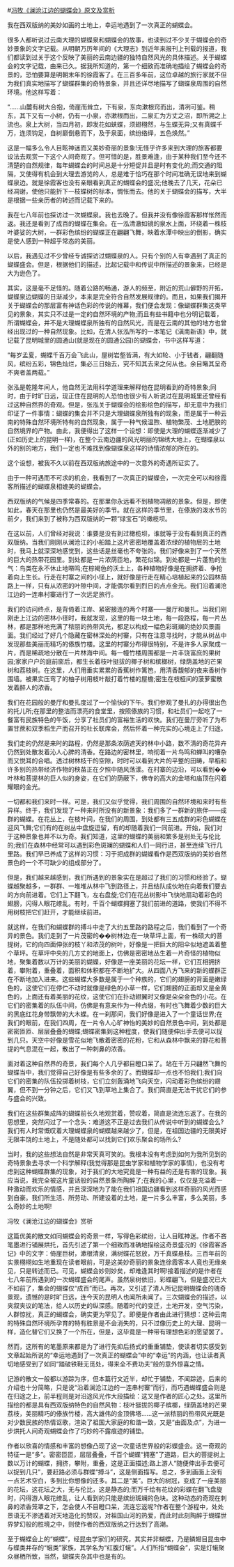 #[冯牧《澜沧江边的蝴蝶会》原文及赏析](https://www.vrrw.net/wx/8767.html)

我在西双版纳的美妙如画的土地上，幸运地遇到了一次真正的蝴蝶会。

很多人都听说过云南大理的蝴蝶泉和蝴蝶会的故事，也读到过不少关于蝴蝶会的奇妙景象的文字记载。从明朝万历年间的《大理志》到近年来报刊上刊载的报道，我们都读到过关于这个反映了美丽的云南边疆的独特自然风光的具体描述。关于蝴蝶会的文字记载，由来已久。据我所知道的，第一个细致而准确地描绘了蝴蝶会的奇景的，恐怕要算是明朝末年的徐霞客了。在三百多年前，这位卓越的旅行家就不但为我们真实地描写了蝴蝶群集的奇特景象，并且还详尽地描写了蝴蝶泉周围的自然环境。他这样写着：

“……山麓有树大合抱，倚崖而耸立，下有泉，东向漱根窍而出，清冽可鉴。稍东，其下又有一小树，仍有一小泉，亦漱根而出，二泉汇为方丈之沼，即所溯之上流也。泉上大树，当四月初，即发花如蛱蝶，须翅栩然，与生蝶无异;又有真蝶千万，连须钩足，自树巅倒悬而下，及于泉面，缤纷络绎，五色焕然。”

这是一幅多么令人目眩神迷而又美妙奇丽的景象!无怪乎许多来到大理的旅客都要设法去观赏一下这个人间奇观了。但可惜的是，胜景难逢，由于某种我们至今还不清楚的自然规律，每年蝴蝶会的时间总是十分短促并且是时有变化的;而交通的阻隔，又使得有机会到大理去游览的人，总是难于恰巧在那个时间准确无误地来到蝴蝶泉边。就是徐霞客也没有亲眼看到真正的蝴蝶会的盛况;他晚去了几天，花朵已经凋谢，使他只能折下一枝蝶树的标本，惆怅而去。他的关于蝴蝶会的描写，大半是根据一些亲历者的转述而记载下来的。



我在七八年前也探访过一次蝴蝶泉。我也去晚了。但我并没有像徐霞客那样怅然而返。我还是看到了成百的蝴蝶在集会。在一泓清澈如镜的泉水上面，环绕着一株枝叶婆娑的大树，一群彩色缤纷的蝴蝶正在翩翩飞舞，映着水潭中映出的倒影，确实是使人感到一种超乎常态的美丽。

以后，我遇见过不少曾经专诚探访过蝴蝶泉的人。只有个别的人有幸遇到了真正的蝴蝶盛会。但是，根据他们的描述，比起记载中和传说中所描述的景象来，已经是大为逊色了。

其实，这是毫不足怪的。随着公路的畅通，游人的频至，附近的荒山僻野的开拓，蝴蝶泉边蝴蝶的日渐减少，本来是完全符合自然发展规律的。而且，如果我们揭开关于蝴蝶会的那层富有神话色彩的传说的帷幕，我们便会发现：像蝴蝶群集这类罕见的景象，其实只不过是一定的自然环境的产物;而且有些书籍中也分明记载着，所谓蝴蝶会，并不是大理蝴蝶泉所独有的自然风光，而是在云南的其他的地方也曾经出现过的一种自然现象。比如，在清人张泓所写的一本笔记《滇南新语》中，就记载了昆明城里的圆通山(就是现在的圆通公园)的蝴蝶会，书中这样写道：

“每岁孟夏，蝴蝶千百万会飞此山，屋树岩壑皆满，有大如轮、小于钱者，翩翻随风，缤纷五彩，锦色灿烂，集必三日始去，究不知其去来之何从也。余目睹其呈奇不爽者盖两载。”

张泓是乾隆年间人，他自然无法用科学道理来解释他在昆明看到的奇特景象;同时，由于时旷日远，现正住在昆明的人恐怕也很少有人听说过在昆明城里还曾经有过这种自然界的奇观。但是，张泓关于蝴蝶会的绘影绘色的描写，却无意中为我们印证了一件事情：蝴蝶的集会并不只是大理蝴蝶泉所独有的现象，而是属于一种云南的特殊自然环境所特有的自然现象，属于一种气候温煦、植物繁茂、土地肥腴的自然境界的产物。由此，我便得出了这样一个设想：即使是大理的蝴蝶逐渐减少了(正如历史上的昆明一样)，在整个云南边疆的风光明丽的锦绣大地上，在蝴蝶泉以外的别的地方，我们一定也不难找到像蝴蝶泉这样的诗情浓郁的所在的。

这个设想，被我不久以前在西双版纳旅途中的一次意外的奇遇所证实了。

由于一种可遇而不可求的机会，我看到了一次真正的蝴蝶会，一次完全可以和徐霞客所描述的蝴蝶泉相媲美的蝴蝶会。

西双版纳的气候是四季常春的。在那里你永远看不到植物凋敝的景象。但是，即使如此，春天在那里也仍然是最美好的季节。就在这样的季节里，在傣族的泼水节的前夕，我们来到了被称为西双版纳的一颗“绿宝石”的橄榄坝。

在这以前，人们曾经对我说：谁要是没有到过橄榄坝，谁就等于没有看到真正的西双版纳。当我们刚刚从澜沧江的小船踏上这片密密地覆盖着浓绿的植物层的土地时，我马上就深深地感觉到，这些话是丝毫也不夸张的。我们好像来到了一个天然的巨大的热带花园里。到处都是一片浓荫匝地，繁花似锦。到处都是一片蓬勃的生气：鸟类在永不休止地啭鸣;在棕褐色的沃土上，各种植物好像是在拥挤着、争抢着向上生长。行走在村寨之间的小径上，就好像是行走在精心培植起来的公园林荫路上一样，只有从浓密的叶隙中间，才能偶尔看到烈日的点点金光。我们沿着澜沧江边的一连串村寨进行了一次远足旅行。

我们的访问终点，是背倚着江岸、紧密接连的两个村寨——曼厅和曼扎。当我们刚刚走上江边的密林小径时，我就发现，这里的每一块土地，每一段路程，每一片丛林，都是那样地充满了秾丽的热带风光，都足以构成一幅色彩斑斓的绝妙风景画面。我们经过了好几个隐藏在密林深处的村寨，只有在注意寻找时，才能从树丛中发现那些美丽而精巧的傣族竹楼。这里的村寨分布得很特别，不是许多人家聚成一片，而是稀疏地分散在一片林海中间。每一幢竹楼周围都是一片丰饶富庶的果树园;家家户户的庭前窗后，都生长着枝叶挺拔的椰子树和槟榔树，绿荫盖地的芒果树和荔枝树。在这里，人们用垂实累累的香蕉树作篱笆，用清香馥郁的夜来香树作围墙。被果实压弯了的柚子树用枝叶敲打着竹楼的屋檐;密生在枝桠间的菠萝蜜散发着醉人的浓香。

我们在花园般的曼厅和曼扎度过了一个愉快的下午。我们参观了曼扎的办得很出色的托儿所;在那里的整洁而漂亮的食堂里，按照傣族的习惯，和社员们一起吃了一餐富有民族特色的午饭，分享了社员们的富裕生活的欢快。我们在曼厅旁听了为布置甘蔗和双季稻生产而召开的社长联席会，然后怀着一种充实的心境走上了归途。

我们走的仍然是来时的路程，仍然是那条浓荫遮天的林中小路，数不清的奇花异卉仍然到处散发着沁人心脾的清香。在路边的密林里，响彻着一片鸟鸣和蝉叫的嘈杂而又悦耳的合唱。透过树林枝干的空隙，时时可以看到大片的平整的田畴，早稻和许多别的热带经济作物的秧苗正在夕照中随风荡漾。在村寨的边沿，可以看到��叶林和菩提林的巨人似的身姿，在它们的荫蔽下，佛寺的高大的金塔和庙顶在闪着耀眼的金光。

一切都和我们来时一样。可是，我们又似乎觉得，我们周围的自然环境和来时有些异样。终于，我们发现了一种来时所没有的新景象：我们多了一群新的旅伴——成群的蝴蝶。在花丛上，在枝叶间，在我们的周围，到处都有三五成群的彩色蝴蝶在迎风飞舞;它们有的在树丛中盘旋逗留，有的却随着我们一同前进。开始，我们对于这种景象也并不以为奇。我们知道，这里的蝴蝶的美丽和繁多是别处无与伦比的;我们在森林中经常可以遇到彩色斑斓的蝴蝶和人们一同行进，甚至连续飞行几里路。我们早已养成了这样的习惯：习于把成群的蝴蝶看作是西双版纳的美妙自然景色的一个不可缺少的组成部分了。

但是，我们越来越感到，我们所遇到的景象实在是超过了我们的习惯和经验了。蝴蝶越聚越多，一群群、一堆堆从林中飞到路径上，并且结队成伙地在向着我们要去的方向前进着。它们上下翻飞，左右盘旋;它们在花丛树影中飞快地扇动着彩色的翅膀，闪得人眼花缭乱。有时，千百个蝴蝶拥塞了我们前进的道路，使我们不得不用树枝把它们赶开，才能继续前进。

就这样，在我们和蝴蝶群的搏斗中走了大约五里路的路程之后，我们看到了一个奇异的景色。我们走到了一片茂密的��树林边;在一块草坪上面，有一株硕大的菩提树，它的向四面伸张的枝丫和浓茂的树叶，好像是一把巨大的阳伞似地遮盖着整个草坪。在草坪中央的几方丈的地面上，仿佛是密密地丛生着一片奇怪的植物似地，聚集着数以万计的美丽的蝴蝶，好像是一座美丽的花坛一样，它们互相拥挤着，攀附着，重叠着，面积和体积都在不断地扩大。从四面八方飞来的新的蝶群正在不断地加入进来。这些蝴蝶大多数是属于一个种族的，它们的翅膀的背面是嫩绿色的，这使它们在停伫不动时就像是绿色的小草一样，它们翅膀的正面却又是金黄色的，上面还有着美丽的花纹，这使它们在扑动翅翼时又像是朵朵金色的小花。在它们的密集着的队伍中间，仿佛是有意来作为一种点缀，有时也飞舞着少数的巨大的黑底红花身带飘带的大木蝶。在一刹那间，我们好像是进入了一个童话世界;在我们的眼前，在我们四周，在一片令人心旷神怡的美妙的自然景色中间，到处都是密密匝匝、层层叠叠的蝴蝶;蝴蝶密集到这种程度，使我们随便伸出手去便可以捉到几只。天空中好像是雪花似地飞散着密密的花粉，它和从森林中飘来的野花和菩提的气息混在一起，散出了一种刺鼻的浓香。

面对着这种自然界的奇景，我们每个人几乎都目瞪口呆了。站在千万只翩然飞舞的蝴蝶当中，我们觉得自己好像是有些多余的了。而蝴蝶却一点也不怕我们;我们向它们的密集的队伍投掷着树枝，它们立刻轰涌地飞向天空，闪动着彩色缤纷的翅翼，但不到一分钟之后，它们又飞到草地上集合了。我们简直是无法干扰它们的参与盛会的兴致。

我们在这些群集成阵的蝴蝶前长久地观赏着，赞叹着，简直是流连忘返了。在我的思想里，突然闪过了一个念头：难道这不正是过去我们从传说中听到的蝴蝶会么?我们有人时常慨叹着大理蝴蝶泉的蝴蝶越来越少了，但是，在祖国边疆的无限美好无限丰饶的土地上，不是随处都可以找到它们欢乐聚会的场所么?

当时，我的这些想法自然是非常天真可笑的。我根本没有考虑到如何为我所见到的奇特景象去寻求一个科学解释(我觉得那是昆虫学家和植物学家的事情)，也没有考虑到这种蝴蝶群集的现象，对于我们的大地究竟是一种有益的还是有害的现象。我应当说，我完全被这片童话般的自然景象所陶醉了;在我的心里，仅仅是充溢着一种激动而欢乐的情感，并且深深地为了能在我们祖国边疆看到这样奇丽的风光而感到自豪。我们所生活、所劳动、所建设着的土地，是一片多么丰富，多么美丽，多么奇妙的土地啊!

冯牧《澜沧江边的蝴蝶会》赏析

这篇优美的散文如同蝴蝶会的奇景一样，写得色彩缤纷，让人目眩神迷。作者不吝笔墨进行铺展烘托，首先引述了第一个细致而准确地描绘这奇景盛况的《徐霞客游记》中的文字：倚崖巨树，漱根清泉，满树蝶花怒放，万千真蝶悬枝。三百年前的实景栩栩如生地重现在读者眼前，可是这美妙奇丽的景象连徐霞客本人竟也无缘亲见，只是转述而已。可见，蝴蝶会妙则妙矣，却难逢其时啊!接着描述的是作者在七八年前所遇到的一次蝴蝶盛会的尾声。虽然泉树依旧，彩蝶翩飞，但是盛况已大不如前了，集会的蝴蝶仅“成百”而已。再次，又引述了清人所记昆明蝴蝶会的瑰奇景观，遗憾的是时旷日远，连今天的昆明人也闻所未闻了。三次蝴蝶会的描述，以夹叙夹议的笔法，给人以历史的纵深感。随着时代的变迁，土地开发，空气污染，人群惊扰，真正的蝴蝶会，确实更为罕见了。即便是作者由此进行猜想：这种云南的特殊自然环境所孕育的特有胜景是不会消失的，只不过像历史上的大理、昆明一样，造化替它们又换了一个所在，但是，这毕竟是一种带有理想色彩的愿望罢了。

然而，这所有的笔墨原来都是为了进行先抑后扬式的重重铺垫，使读者切实感受到文章起始所说的“幸运地遇到了一次真正的蝴蝶会”中的“幸运”的内涵，也让读者真切地感受到了如同“踏破铁鞋无觅处，得来全不费功夫”般的意外惊喜之情。

记游的散文一般都以游踪为序，但本篇行文近半，却忙于铺垫，不闻踪迹，后来的介绍也十分简略，只是说“沿着澜沧江边的一连串村寨”而行，而巧遇蝴蝶盛会则是在归途之上，前半程则是对沿途风光作大段描绘：这又是作者的匠心之处。这里所描绘的都是具有西双版纳特色的自然风物：枝叶挺拔的椰子槟榔，绿荫盖地的芒果荔枝，美丽精巧的傣族竹楼，高大雄伟的金顶佛塔……这一派秾丽的热带风光既是对少数民族的热情讴歌，渲染了祖国大家庭的和谐一致，又是“由面及点”，为进一步烘托人间奇观蝴蝶会作了巧妙的不露痕迹的铺垫。

作者以欣喜的情感和丰富的想像凸现了这一次童话世界般的彩蝶盛会。这一奇观的特征一是“多”。密密匝匝，层层叠叠，千百个蝴蝶“拥塞”了道路，巨大的菩提树上数以万计的蝴蝶，拥挤，攀附，重叠，这是正面描述;路上游人“随便伸出手去便可以捉到几只”，要赶路必须与群蝶“搏斗”，这是侧面描写。总之，多到画面上没有一点艺术空白，多到比你想像的还多。其二是“美”。巨大的树冠，变成了一座美丽的花坛，这花坛之大，无与伦比，这是静态的;而万千绘有花纹的彩蝶在翻飞盘旋时，闪得游人眼花缭乱，让人看到的只能是缤纷斑斓的色块。这种动态的奇观在刺鼻的浓香笼罩之下，怎会使人不目瞪口呆，流连忘返呢?作者在整个游程中，处处景语无不渗透着对天地造化的赞叹，对祖国山河的热爱，而此时此刻陶醉于蝴蝶世界梦幻般的胜境之中，则使作者的西双版纳之行达到了高潮。

至于蝴蝶会上的“蝴蝶”，经昆虫学家们的研究，其实并非蝴蝶，乃是鳞翅目昆虫中与蝶类并存的“蛾类”家族，其学名为“红腹灯蛾”。人们所指“蝴蝶会”，实是灯蛾聚众昼栖所致，当然，蝴蝶夹杂其中也是有的。

